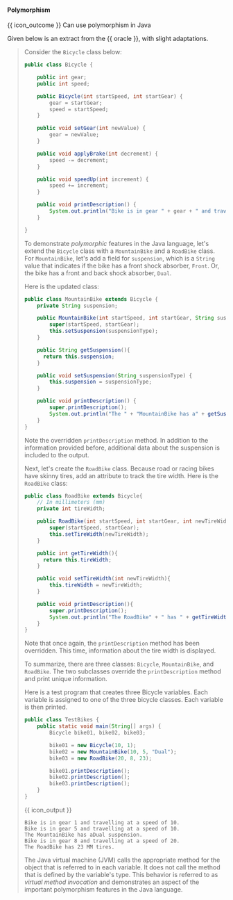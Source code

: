 <div id="title">

#### Polymorphism

</div>

<span id="prereqs"></span>

<span id="outcomes">{{ icon_outcome }} Can use polymorphism in Java</span>

<div id="body">

Given below is an extract from the {{ oracle }}, with slight adaptations.

<blockquote>

Consider the `Bicycle` class below:

```java
public class Bicycle {

    public int gear;
    public int speed;

    public Bicycle(int startSpeed, int startGear) {
        gear = startGear;
        speed = startSpeed;
    }

    public void setGear(int newValue) {
        gear = newValue;
    }

    public void applyBrake(int decrement) {
        speed -= decrement;
    }

    public void speedUp(int increment) {
        speed += increment;
    }

    public void printDescription() {
        System.out.println("Bike is in gear " + gear + " and travelling at a speed of " + speed + ".");
    }

}
```

To demonstrate _polymorphic_ features in the Java language, let's extend the `Bicycle` class with a `MountainBike` and a `RoadBike` class. For `MountainBike`, let's add a field for `suspension`, which is a `String` value that indicates if the bike has a front shock absorber, `Front`. Or, the bike has a front and back shock absorber, `Dual`.

Here is the updated class:

```java
public class MountainBike extends Bicycle {
    private String suspension;

    public MountainBike(int startSpeed, int startGear, String suspensionType){
        super(startSpeed, startGear);
        this.setSuspension(suspensionType);
    }

    public String getSuspension(){
      return this.suspension;
    }

    public void setSuspension(String suspensionType) {
        this.suspension = suspensionType;
    }

    public void printDescription() {
        super.printDescription();
        System.out.println("The " + "MountainBike has a" + getSuspension() + " suspension.");
    }
}
```

Note the overridden `printDescription` method. In addition to the information provided before, additional data about the suspension is included to the output.

Next, let's create the `RoadBike` class. Because road or racing bikes have skinny tires, add an attribute to track the tire width. Here is the `RoadBike` class:

```java
public class RoadBike extends Bicycle{
    // In millimeters (mm)
    private int tireWidth;

    public RoadBike(int startSpeed, int startGear, int newTireWidth){
        super(startSpeed, startGear);
        this.setTireWidth(newTireWidth);
    }

    public int getTireWidth(){
      return this.tireWidth;
    }

    public void setTireWidth(int newTireWidth){
        this.tireWidth = newTireWidth;
    }

    public void printDescription(){
        super.printDescription();
        System.out.println("The RoadBike" + " has " + getTireWidth() + " MM tires.");
    }
}
```

Note that once again, the `printDescription` method has been overridden. This time, information about the tire width is displayed.

To summarize, there are three classes: `Bicycle`, `MountainBike`, and `RoadBike`. The two subclasses override the `printDescription` method and print unique information.

Here is a test program that creates three Bicycle variables. Each variable is assigned to one of the three bicycle classes. Each variable is then printed.

```java
public class TestBikes {
    public static void main(String[] args) {
        Bicycle bike01, bike02, bike03;

        bike01 = new Bicycle(10, 1);
        bike02 = new MountainBike(10, 5, "Dual");
        bike03 = new RoadBike(20, 8, 23);

        bike01.printDescription();
        bike02.printDescription();
        bike03.printDescription();
    }
}
```
{{ icon_output }}
```
Bike is in gear 1 and travelling at a speed of 10.
Bike is in gear 5 and travelling at a speed of 10.
The MountainBike has aDual suspension.
Bike is in gear 8 and travelling at a speed of 20.
The RoadBike has 23 MM tires.
```

The Java virtual machine (JVM) calls the appropriate method for the object that is referred to in each variable. It does not call the method that is defined by the variable's type. This behavior is referred to as _virtual method invocation_ and demonstrates an aspect of the important polymorphism features in the Java language.


</blockquote>

</div>

<div id="extras">
</div>